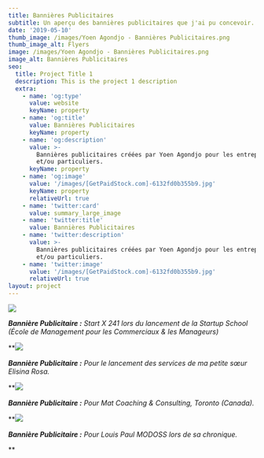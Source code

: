 ```yaml
---
title: Bannières Publicitaires
subtitle: Un aperçu des bannières publicitaires que j'ai pu concevoir.
date: '2019-05-10'
thumb_image: /images/Yoen Agondjo - Bannières Publicitaires.png
thumb_image_alt: Flyers
image: /images/Yoen Agondjo - Bannières Publicitaires.png
image_alt: Bannières Publicitaires
seo:
  title: Project Title 1
  description: This is the project 1 description
  extra:
    - name: 'og:type'
      value: website
      keyName: property
    - name: 'og:title'
      value: Bannières Publicitaires
      keyName: property
    - name: 'og:description'
      value: >-
        Bannières publicitaires créées par Yoen Agondjo pour les entreprises
        et/ou particuliers.
      keyName: property
    - name: 'og:image'
      value: '/images/[GetPaidStock.com]-6132fd0b355b9.jpg'
      keyName: property
      relativeUrl: true
    - name: 'twitter:card'
      value: summary_large_image
    - name: 'twitter:title'
      value: Bannières Publicitaires
    - name: 'twitter:description'
      value: >-
        Bannières publicitaires créées par Yoen Agondjo pour les entreprises
        et/ou particuliers.
    - name: 'twitter:image'
      value: '/images/[GetPaidStock.com]-6132fd0b355b9.jpg'
      relativeUrl: true
layout: project
---
```

![](/images/Start%20X%20241%20-%20LinkedIn%20\(1\).png)

***Bannière Publicitaire :** Start X 241 lors du lancement de la Startup School (École de Management pour les Commerciaux & les Manageurs)*

**![](/images/ELS%20-%20Affiche%20publicitaire.jpg)

***Bannière Publicitaire :** Pour le lancement des services de ma petite sœur Elisina Rosa.*

**![](/images/Mat%20Coaching%20And%20Consulting%20-%20Cover.jpg)

***Bannière Publicitaire :** Pour Mat Coaching & Consulting, Toronto (Canada).*

**![](/images/Louis%20Paul%20Modoss%20-%20Affiche%20de%20podcast.png)

***Bannière Publicitaire :** Pour Louis Paul MODOSS lors de sa chronique.*

**
